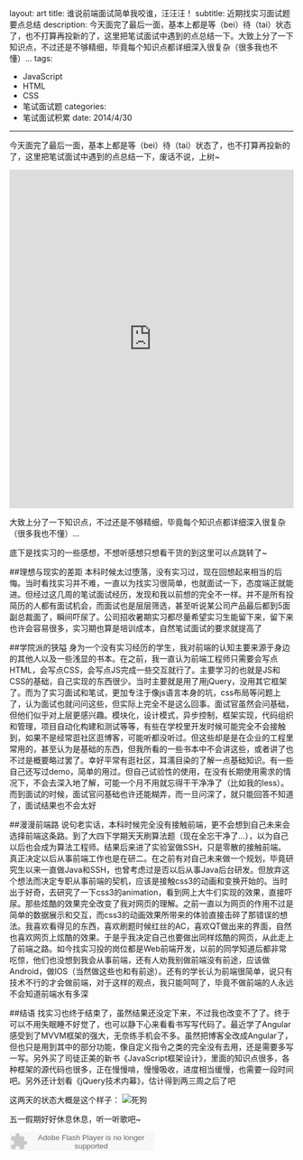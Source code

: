 layout: art
title: 谁说前端面试简单我咬谁，汪汪汪！
subtitle: 近期找实习面试题要点总结
description: 今天面完了最后一面，基本上都是等（bei）待（tai）状态了，也不打算再投新的了，这里把笔试面试中遇到的点总结一下。大致上分了一下知识点，不过还是不够精细，毕竟每个知识点都详细深入很复杂（很多我也不懂）...
tags: 
- JavaScript
- HTML
- CSS
- 笔试面试题
categories: 
- 笔试面试积累
date: 2014/4/30
---


今天面完了最后一面，基本上都是等（bei）待（tai）状态了，也不打算再投新的了，这里把笔试面试中遇到的点总结一下，废话不说，上树~

<iframe style="width: 100%; height: 600px" src="http://cdpn.io/gwuyo" allowfullscreen="allowfullscreen" frameborder="0">&nbsp;</iframe>

大致上分了一下知识点，不过还是不够精细，毕竟每个知识点都详细深入很复杂（很多我也不懂）...

底下是找实习的一些感想，不想听感想只想看干货的到这里可以点跳转了~

##理想与现实的差距
本科时候太过堕落，没有实习过，现在回想起来相当的后悔。当时看找实习并不难，一直以为找实习很简单，也就面试一下，态度端正就能进。但经过这几周的笔试面试经历，发现和我以前想的完全不一样。并不是所有投简历的人都有面试机会，而面试也是层层筛选，甚至听说某公司产品最后都到5面副总裁面了，瞬间吓尿了。公司招收暑期实习都尽量希望实习生能留下来，留下来也许会容易很多，实习期也算是培训成本，自然笔试面试的要求就提高了

##学院派的狭隘
身为一个没有实习经历的学生，我对前端的认知主要来源于身边的其他人以及一些浅显的书本。在之前，我一直认为前端工程师只需要会写点HTML，会写点CSS，会写点JS完成一些交互就行了。主要学习的也就是JS和CSS的基础，自己实现的东西很少。当时主要就是用了用jQuery，没用其它框架了。而为了实习面试和笔试，更加专注于像js语言本身的坑，css布局等问题上了，认为面试也就问问这些，但实际上完全不是这么回事。面试官虽然会问基础，但他们似乎对上层更感兴趣。模块化，设计模式，异步控制，框架实现，代码组织和管理，项目自动化构建和测试等等，有些在学校里开发时候可能完全不会接触到，如果不是经常逛社区逛博客，可能听都没听过。但这些却是是在企业的工程里常用的，甚至认为是基础的东西，但我所看的一些书本中不会讲这些，或者讲了也不过是概要略过罢了。幸好平常有逛社区，耳濡目染的了解一点基础知识。有一些自己还写过demo，简单的用过。但自己试验性的使用，在没有长期使用需求的情况下，不会去深入地了解，可能一个月不用就忘得干干净净了（比如我的less）。而到面试的时候，面试官问基础也许还能糊弄，而一旦问深了，就只能回答不知道了，面试结果也不会太好

##漫漫前端路
说句老实话，本科时候完全没有接触前端，更不会想到自己未来会选择前端这条路。到了大四下学期天天刷算法题（现在全忘干净了...），以为自己以后也会成为算法工程师。结果后来进了实验室做SSH，只是零散的接触前端。 真正决定以后从事前端工作也是在研二。在之前有对自己未来做一个规划，毕竟研究生以来一直做Java和SSH，也曾考虑过是否以后从事Java后台研发。但放弃这个想法而决定专职从事前端的契机，应该是接触css3的动画和变换开始的。当时出于好奇，去研究了一下css3的animation，看到网上大牛们实现的效果，直接吓尿。那些炫酷的效果完全改变了我对网页的理解。之前一直以为网页的作用不过是简单的数据展示和交互，而css3的动画效果所带来的体验直接击碎了那错误的想法。我喜欢看得见的东西，喜欢刷题时候红丝的AC，喜欢QT做出来的界面，自然也喜欢网页上炫酷的效果。于是乎我决定自己也要做出同样炫酷的网页，从此走上了前端之路。如今找实习投的岗位都是Web前端开发，以前的同学知道后都非常吃惊，他们也没想到我会从事前端，还有人劝我别做前端没有前途，应该做Android，做IOS（当然做这些也和有前途）。还有的学长认为前端很简单，说只有技术不行的才会做前端，对于这样的观点，我只能呵呵了，毕竟不做前端的人永远不会知道前端水有多深

##结语
找实习也终于结束了，虽然结果还没定下来，不过我也改变不了了。终于可以不用失眠睡不好觉了，也可以静下心来看看书写写代码了。最近学了Angular感受到了MVVM框架的强大，无奈练手机会不多。虽然把博客全改成Angular了，但也只是用到其中的部分功能，像自定义指令之类的完全没有去用，还是需要多写一写。另外买了司徒正美的新书《JavaScript框架设计》，里面的知识点很多，各种框架的源代码也很多，正在慢慢啃，慢慢吸收，进度相当缓慢，也需要一段时间吧。另外还计划看《jQuery技术内幕》，估计得到两三周之后了吧

这两天的状态大概是这个样子：
<img src="http://skyinlayerblog.qiniudn.com/blog/img/sleepydog.jpg" alt="死狗">

五一假期好好休息休息，听一听歌吧~

<embed src="http://www.xiami.com/widget/30211350_1770830087/singlePlayer.swf" type="application/x-shockwave-flash" width="257" height="33" wmode="transparent">&nbsp;</embed>

